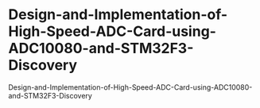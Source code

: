 # Design-and-Implementation-of-High-Speed-ADC-Card-using-ADC10080-and-STM32F3-Discovery
 Design-and-Implementation-of-High-Speed-ADC-Card-using-ADC10080-and-STM32F3-Discovery
